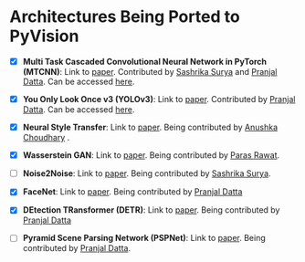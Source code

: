 # Architectures Being Ported to PyVision

- [x] **Multi Task Cascaded Convolutional Neural Network in PyTorch (MTCNN)**: Link to [paper](https://arxiv.org/pdf/1604.02878.pdf). Contributed by [Sashrika Surya](https://github.com/sashrika15) and [Pranjal Datta](https://github.com/pranjaldatta). Can be accessed [here](https://github.com/pranjaldatta/PyVision/tree/master/pyvision/mtcnn).

- [x] **You Only Look Once v3 (YOLOv3)**: Link to [paper](https://arxiv.org/pdf/1804.02767.pdf). Contributed by [Pranjal Datta](https://github.com/pranjaldatta). Can be accessed [here](https://github.com/pranjaldatta/PyVision/tree/master/pyvision/detection/yolov3).

- [x] **Neural Style Transfer**: Link to [paper](https://arxiv.org/pdf/1508.06576.pdf). Being contributed by [Anushka Choudhary](https://github.com/Anushka0805) .

- [x] **Wasserstein GAN**: Link to [paper](https://arxiv.org/pdf/1701.07875.pdf). Being contributed by [Paras Rawat](https://github.com/TrizteX).

- [ ] **Noise2Noise**: Link to [paper](https://arxiv.org/pdf/1803.04189.pdf). Being contributed by [Sashrika Surya](https://github.com/sashrika15).

- [x] **FaceNet**: Link to [paper](https://arxiv.org/pdf/1503.03832.pdf). Being contributed by [Pranjal Datta](https://github.com/pranjaldatta)

- [x] **DEtection TRansformer (DETR)**: Link to [paper](https://scontent.fccu3-1.fna.fbcdn.net/v/t39.8562-6/101177000_245125840263462_1160672288488554496_n.pdf?_nc_cat=104&_nc_sid=ae5e01&_nc_ohc=sU420_xbxT8AX9LfbKI&_nc_ht=scontent.fccu3-1.fna&oh=455f6284084dfccdf0b9b39a878d290f&oe=5F0EB147). Being contributed by [Pranjal Datta](https://github.com/pranjaldatta)

- [ ] **Pyramid Scene Parsing Network (PSPNet)**: Link to [paper](https://arxiv.org/pdf/1612.01105.pdf). Being contributed by [Pranjal Datta](https://github.com/pranjaldatta).
